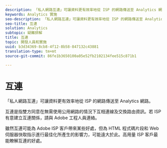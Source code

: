 ```yaml
---
description: 「私人網路互連」可讓資料更有效率地從 ISP 的網路傳送至 Analytics 網路。
keywords: Analytics 實施
seo-description: 「私人網路互連」可讓資料更有效率地從 ISP 的網路傳送至 Analytics 網路。
seo-title: 互連
solution: Analytics
subtopic: 疑難排解
title: 互連
topic: 開發人員和實施
uuid: b3d34369-8cb8-4f12-8b58-847132c43881
translation-type: tm+mt
source-git-commit: 86fe1b3650100a05e52fb2102134fee515c871b1

---
```



# 互連

「私人網路互連」可讓資料更有效率地從 ISP 的網路傳送至 Analytics 網路。

互連是指雙方同意在無需使用公用網路的情況下互相連線及交換路由資訊。若 ISP 有意建立互連關係，請與 Adobe 工程人員連絡。

雖然互連可能為 Adobe ISP 客戶帶來某些好處，但為 HTML 程式碼片段和 Web 伺服器快取指示進行最佳化所產生的影響力，可能遠大於此。高用量 ISP 客戶最能瞭解互連的好處。
